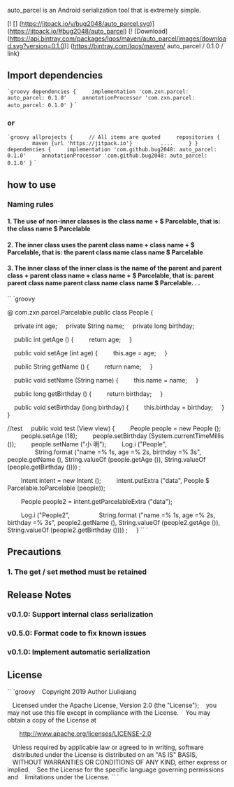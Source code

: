 auto_parcel is an Android serialization tool that is extremely simple.

[! [] (https://jitpack.io/v/bug2048/auto_parcel.svg)] (https://jitpack.io/#bug2048/auto_parcel)
[! [Download] (https://api.bintray.com/packages/lqos/maven/auto_parcel/images/download.svg?version=0.1.0)] (https://bintray.com/lqos/maven/ auto_parcel / 0.1.0 / link)

## Import dependencies
`` `groovy
dependencies {
    implementation 'com.zxn.parcel: auto_parcel: 0.1.0'
    annotationProcessor 'com.zxn.parcel: auto_parcel: 0.1.0'
}
`` `
### or
`` `groovy
allprojects {
    // All items are quoted
    repositories {
        maven {url 'https://jitpack.io'}
        ....
    }
}
dependencies {
    implementation 'com.github.bug2048: auto_parcel: 0.1.0'
    annotationProcessor 'com.github.bug2048: auto_parcel: 0.1.0'
}
`` `

## how to use
### Naming rules
#### 1. The use of non-inner classes is the class name + $ Parcelable, that is: the class name $ Parcelable
#### 2. The inner class uses the parent class name + class name + $ Parcelable, that is: the parent class name class name $ Parcelable
#### 3. The inner class of the inner class is the name of the parent and parent class + parent class name + class name + $ Parcelable, that is: parent parent class name parent class name class name $ Parcelable. . .

`` `groovy

@ com.zxn.parcel.Parcelable
public class People {

    private int age;
    private String name;
    private long birthday;

    public int getAge () {
        return age;
    }

    public void setAge (int age) {
        this.age = age;
    }

    public String getName () {
        return name;
    }

    public void setName (String name) {
        this.name = name;
    }

    public long getBirthday () {
        return birthday;
    }

    public void setBirthday (long birthday) {
        this.birthday = birthday;
    }
}

//test
    public void test (View view) {
        People people = new People ();
        people.setAge (18);
        people.setBirthday (System.currentTimeMillis ());
        people.setName ("小 明");
        Log.i ("People",
                String.format ("name =% 1s, age =% 2s, birthday =% 3s", people.getName (), String.valueOf (people.getAge ()), String.valueOf (people.getBirthday ()))) ;

        Intent intent = new Intent ();
        intent.putExtra ("data", People $ Parcelable.toParcelable (people));

        People people2 = intent.getParcelableExtra ("data");

        Log.i ("People2",
                String.format ("name =% 1s, age =% 2s, birthday =% 3s", people2.getName (), String.valueOf (people2.getAge ()), String.valueOf (people2.getBirthday ()))) ;
    }
`` `


## Precautions
### 1. The get / set method must be retained

## Release Notes
### v0.1.0: Support internal class serialization
### v0.5.0: Format code to fix known issues
### v0.1.0: Implement automatic serialization

## License
`` `groovy
   Copyright 2019 Author Liuliqiang

   Licensed under the Apache License, Version 2.0 (the "License");
   you may not use this file except in compliance with the License.
   You may obtain a copy of the License at

       http://www.apache.org/licenses/LICENSE-2.0

   Unless required by applicable law or agreed to in writing, software
   distributed under the License is distributed on an "AS IS" BASIS,
   WITHOUT WARRANTIES OR CONDITIONS OF ANY KIND, either express or implied.
   See the License for the specific language governing permissions and
   limitations under the License.
`` `
